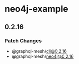 # neo4j-example

## 0.2.16
### Patch Changes

  - @graphql-mesh/cli@0.2.16
  - @graphql-mesh/neo4j@0.2.16
